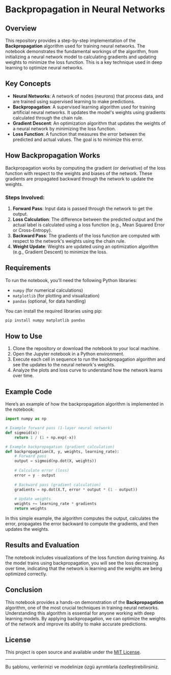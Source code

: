 # Backpropagation in Neural Networks

## Overview
This repository provides a step-by-step implementation of the **Backpropagation** algorithm used for training neural networks. The notebook demonstrates the fundamental workings of the algorithm, from initializing a neural network model to calculating gradients and updating weights to minimize the loss function. This is a key technique used in deep learning to optimize neural networks.

## Key Concepts
- **Neural Networks**: A network of nodes (neurons) that process data, and are trained using supervised learning to make predictions.
- **Backpropagation**: A supervised learning algorithm used for training artificial neural networks. It updates the model's weights using gradients calculated through the chain rule.
- **Gradient Descent**: An optimization algorithm that updates the weights of a neural network by minimizing the loss function.
- **Loss Function**: A function that measures the error between the predicted and actual values. The goal is to minimize this error.

## How Backpropagation Works
Backpropagation works by computing the gradient (or derivative) of the loss function with respect to the weights and biases of the network. These gradients are propagated backward through the network to update the weights.

### Steps Involved:
1. **Forward Pass**: Input data is passed through the network to get the output.
2. **Loss Calculation**: The difference between the predicted output and the actual label is calculated using a loss function (e.g., Mean Squared Error or Cross-Entropy).
3. **Backward Pass**: The gradients of the loss function are computed with respect to the network's weights using the chain rule.
4. **Weight Update**: Weights are updated using an optimization algorithm (e.g., Gradient Descent) to minimize the loss.

## Requirements
To run the notebook, you'll need the following Python libraries:
- `numpy` (for numerical calculations)
- `matplotlib` (for plotting and visualization)
- `pandas` (optional, for data handling)

You can install the required libraries using pip:

```bash
pip install numpy matplotlib pandas
```

## How to Use
1. Clone the repository or download the notebook to your local machine.
2. Open the Jupyter notebook in a Python environment.
3. Execute each cell in sequence to run the backpropagation algorithm and see the updates to the neural network's weights.
4. Analyze the plots and loss curve to understand how the network learns over time.

## Example Code
Here’s an example of how the backpropagation algorithm is implemented in the notebook:

```python
import numpy as np

# Example forward pass (1-layer neural network)
def sigmoid(x):
    return 1 / (1 + np.exp(-x))

# Example backpropagation (gradient calculation)
def backpropagation(X, y, weights, learning_rate):
    # Forward pass
    output = sigmoid(np.dot(X, weights))
    
    # Calculate error (loss)
    error = y - output
    
    # Backward pass (gradient calculation)
    gradients = np.dot(X.T, error * output * (1 - output))
    
    # Update weights
    weights += learning_rate * gradients
    return weights
```

In this simple example, the algorithm computes the output, calculates the error, propagates the error backward to compute the gradients, and then updates the weights.

## Results and Evaluation
The notebook includes visualizations of the loss function during training. As the model trains using backpropagation, you will see the loss decreasing over time, indicating that the network is learning and the weights are being optimized correctly.

## Conclusion
This notebook provides a hands-on demonstration of the **Backpropagation** algorithm, one of the most crucial techniques in training neural networks. Understanding this algorithm is essential for anyone working with deep learning models. By applying backpropagation, we can optimize the weights of the network and improve its ability to make accurate predictions.

## License
This project is open source and available under the [MIT License](LICENSE).

---

Bu şablonu, verilerinizi ve modelinize özgü ayrıntılarla özelleştirebilirsiniz.
